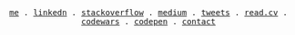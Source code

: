 <p align="center">
  <samp>
    <a href="https://bento.me/cansev">me</a> .
    <a href="https://www.linkedin.com/in/erencansev/">linkedn</a> .
    <a href="https://stackoverflow.com/users/19581211/cansev">stackoverflow</a> .
    <a href="https://medium.com/@cansev">medium</a> .
    <a href="https://twitter.com/cansevui">tweets</a> .
    <a href="https://read.cv/cansev">read.cv</a> .
    <a href="https://www.codewars.com/users/cansev">codewars</a> .
    <a href="https://codepen.io/cansev">codepen</a> .
    <a href="mailto:mee.cansev@gmail.com">contact</a> 
  </samp>
</p>
